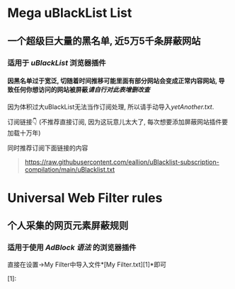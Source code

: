 # Mega uBlackList List

## 一个超级巨大量的黑名单, 近5万5千条屏蔽网站
### 适用于 *uBlackList* 浏览器插件

#### 因黑名单过于宽泛, 切随着时间推移可能里面有部分网站会变成正常内容网站, 导致任何你想访问的网站被屏蔽*请自行对此表增删改查* 

因为体积过大uBlackList无法当作订阅处理, 所以请手动导入*yetAnother.txt*.

订阅链接👇 
(不推荐直接订阅, 因为这玩意儿太大了, 每次想要添加屏蔽网站插件要加载十万年)
> 
> 
> 

同时推荐订阅下面链接的内容
> https://raw.githubusercontent.com/eallion/uBlacklist-subscription-compilation/main/uBlacklist.txt	

# Universal Web Filter rules

## 个人采集的网页元素屏蔽规则
### 适用于使用 *AdBlock 语法* 的浏览器插件

直接在设置->My Filter中导入文件*[My Filter.txt][1]*即可

[1]: 
